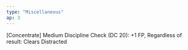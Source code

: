 ```yaml
---
type: "Miscellaneous"
ap: 3
---
```


[Concentrate] Medium Discipline Check (DC 20): +1 FP, Regardless of result: Clears Distracted
